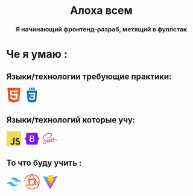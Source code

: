 <div id="header" align="center">
    <h1>Алоха всем</h1>
    <h3>Я начинающий фронтенд-разраб, метящий в фуллстак</h3>
</div>

# Че я умаю : 
## Языки/технологии требующие практики:
<div>
  <img src="https://github.com/devicons/devicon/blob/master/icons/html5/html5-original.svg" title="HTML5" alt="HTML" width="40" height="40"/>&nbsp;
  <img src="https://github.com/devicons/devicon/blob/master/icons/css3/css3-plain-wordmark.svg"  title="CSS3" alt="CSS" width="40" height="40"/>&nbsp;
</div>

## Языки/технологий которые учу:
<div>
  <img src="https://github.com/devicons/devicon/blob/master/icons/javascript/javascript-original.svg" title="JavaScript" alt="JavaScript" width="40" height="40"/>&nbsp;
  <img src="https://github.com/devicons/devicon/blob/master/icons/bootstrap/bootstrap-original.svg" title="Bootstrap 5" alt="Bootstrap  width="40" height="40"/>&nbsp;
  <img src="https://github.com/devicons/devicon/blob/master/icons/sass/sass-original.svg" title="SASS" alt="SASS" width="40" height="40"/>&nbsp;
  
</div>

## То что буду учить :
<div>
    <img src="https://github.com/devicons/devicon/blob/master/icons/tailwindcss/tailwindcss-original.svg" title="TailwindCSS" alt="TailwindCSS" width="40" height="40"/>&nbsp;
    <img src="https://github.com/devicons/devicon/blob/master/icons/postcss/postcss-original.svg" title="PostCSS" alt="PostCSS" width="40" height="40"/>&nbsp;
    <img src="https://github.com/devicons/devicon/blob/master/icons/vitejs/vitejs-original.svg" title="Vite" alt="Vite" width="40" height="40"/>&nbsp;
</div>
